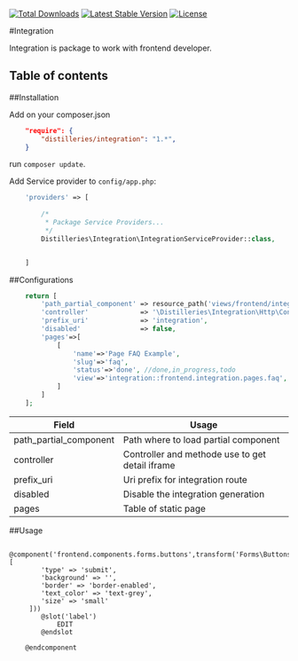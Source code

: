 [![Total Downloads](https://poser.pugx.org/distilleries/integration/downloads)](https://packagist.org/packages/distilleries/integration)
[![Latest Stable Version](https://poser.pugx.org/distilleries/integration/version)](https://packagist.org/packages/distilleries/integration)
[![License](https://img.shields.io/badge/license-MIT-brightgreen.svg?style=flat)](LICENSE) 

#Integration

Integration is package to work with frontend developer. 

## Table of contents



##Installation

Add on your composer.json

``` json
    "require": {
        "distilleries/integration": "1.*",
    }
```

run `composer update`.



Add Service provider to `config/app.php`:

``` php
    'providers' => [
        
        /*
         * Package Service Providers...
         */
        Distilleries\Integration\IntegrationServiceProvider::class,


    ]
```


##Configurations

```php
    return [
        'path_partial_component' => resource_path('views/frontend/integration/components/partials'),
        'controller'             => '\Distilleries\Integration\Http\Controllers\Frontend\IntegrationController@getComponentDetail',
        'prefix_uri'             => 'integration',
        'disabled'               => false,
        'pages'=>[
            [
                'name'=>'Page FAQ Example',
                'slug'=>'faq',
                'status'=>'done', //done,in_progress,todo
                'view'=>'integration::frontend.integration.pages.faq',
            ]
        ]
    ];
```

Field | Usage
----- | -----
path_partial_component | Path where to load partial component
controller | Controller and methode use to get detail iframe
prefix_uri | Uri prefix for integration route
disabled | Disable the integration generation
pages | Table of static page


##Usage 

```blade
    @component('frontend.components.forms.buttons',transform('Forms\ButtonsTransformer', [
        'type' => 'submit',
        'background' => '',
        'border' => 'border-enabled',
        'text_color' => 'text-grey',
        'size' => 'small'
     ]))
        @slot('label')
            EDIT
        @endslot
       
    @endcomponent
```
